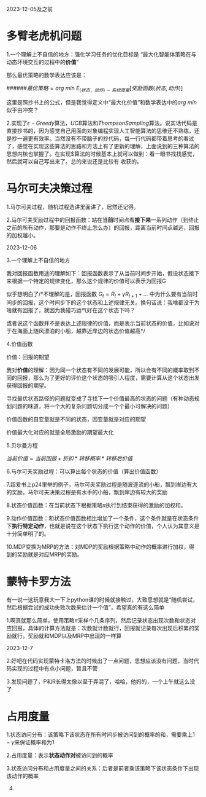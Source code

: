 2023-12-05及之前

多臂老虎机问题
==============

1.一个理解上不自信的地方：强化学习任务的优化目标是  “最大化智能体策略在与动态环境交互的过程中的**价值**”

那么最优策略的数学表达应该是：

######$最优策略=arg~min \ E_{(状态，动作)\sim 系统度量}[奖励函数(状态, 动作)]$

这里是照抄书上的公式，但是我觉得定义中“最大化价值”和数学表达中的$arg \ min$似乎由冲突？

2.实现了$\epsilon-Greedy$算法，$UCB$算法和$Thompson Sampling$算法。说实话代码是直接抄书的，因为感觉自己用面向对象编程实现人工智能算法的思维还不熟练，还是抄一遍更有效率。当然没有不带脑子的抄代码，每一行代码都带着思考的看过了，感觉在实现这些算法的思路和方法上有了更新的理解，上面说到的三种算法的思想内核也掌握了。在实现$算法的时候基本上就可以做到：看一眼书找找感觉，然后就可以自己写出来了。总的来说还是比较有
收获的。

马尔可夫决策过程
================

1.马尔可夫过程，随机过程选讲里面讲了，居然还记得。

2.马尔可夫奖励过程中的回报函数：站在**当前**时间点看**接下来**一系列动作（到终止之前的所有动作，那要是动作不终止怎么办）的回报，距离当前时间点越远，回报的加权越小。

2023-12-06

3.一个理解上不自信的地方

我对回报函数用途的理解如下：回报函数表示了从当前时间步开始，假设状态接下来根据一个特定的规律变化，那么这个规律的价值可以表示为回报G

似乎想明白了/*不理解的是，回报函数 $G_t = R_t + \gamma R_{t+1} + ...$ 中为什么要有当前时间步的回报，这个时间步下的这个状态和上述规律无关。换句话说：我啥都没干为啥就有回报了，就因为我碰巧运气好在这个状态下吗？

或者说这个函数并不是表达上述规律的价值，而是表示当前状态的价值，比如说对于在海面上随风漂泊的小船，越靠近岸边的状态价值越高*/

4.价值函数

价值：回报的期望

我对**价值**的理解：因为同一个状态有不同的发展可能，所以会有不同的概率取到不同的回报，那么为了更好的评价这个状态的吸引人程度，需要计算从这个状态出发获得回报的期望。

寻找最优状态路径的问题就变成了寻找下一个价值最高的状态的问题（有种动态规划问题的味道，将一个大的复杂问题切分成一个个最小可解决的问题）

价值函数的自变量就是不同的状态，因变量就是对应的期望

价值最大化对应的就是全局激励的期望最大化

5.贝尔曼方程

$当前价值=当前回报+折扣*转移概率*转移后价值$

6.马尔可夫奖励过程：可以算出每个状态的价值（算出价值函数）

7.超爱书上p24里举的例子，马尔可夫奖励过程是随波逐流的小船，飘到岸边有大的奖励，马尔可夫决策过程是有水手的小船，飘到岸边有较大的奖励

8.状态价值函数：在当前状态下根据策略$\pi$执行到结束获得的激励的加权和。

9.动作价值函数：和状态价值函数相比增加了一个条件，这个条件就是在状态条件下**执行特定动作**，也就是说在这个状态下执行这个动作的价值，个人认为其意义是十分简单明了的。

10.MDP变换为MRP的方法：对MDP的奖励根据策略中动作的概率进行加权，得到的奖励就是对应MRP的奖励。

蒙特卡罗方法
============

有一说一这玩意我大一下上python课的时候就接触过，大致思想就是“随机尝试，然后根据尝试的成功失败次数来估计一个值”，希望真的有这么简单

1.啊真就那么简单，使用策略$\pi$采样个几条序列，然后记录状态出现次数和状态对应回报，具体的计算方法就是：次数就计数就行，回报就记录每次出现后积累的奖励就行，奖励就和MDP以及MRP中出现的一样算

2023-12-7

2.好吧在代码实现蒙特卡洛方法的时候出了一点问题，思想应该没有问题，当时代码实现的过程中有点小问题，暂且不管

3.发现问题了，P和R长得太像以至于弄混了，哈哈，他妈的，一个上午就这么没了

占用度量
========

1.状态访问分布：该策略下该状态在所有时间步被访问到的概率的和，需要乘上$1-\gamma$来保证概率和为1

2.占用度量：表示**状态动作对**被访问到的概率

3.状态访问分布和占用度量之间的关系：后者是前者乘该策略下该状态条件下出现该动作的概率

4.
